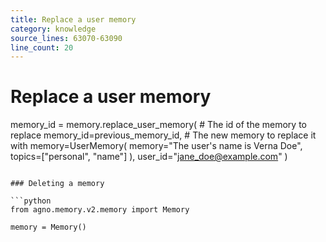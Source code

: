 ```yaml
---
title: Replace a user memory
category: knowledge
source_lines: 63070-63090
line_count: 20
---
```


# Replace a user memory
memory_id = memory.replace_user_memory(
    # The id of the memory to replace
    memory_id=previous_memory_id,
    # The new memory to replace it with
    memory=UserMemory(
        memory="The user's name is Verna Doe",
        topics=["personal", "name"]
    ),
    user_id="jane_doe@example.com"
)
```

### Deleting a memory

```python
from agno.memory.v2.memory import Memory

memory = Memory()

